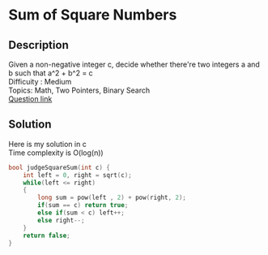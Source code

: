 # Sum of Square Numbers

## Description
Given a non-negative integer c, decide whether there're two integers a and b such that a^2 + b^2 = c
<br>Difficuity : Medium
<br>Topics: Math, Two Pointers, Binary Search
<br>[Question link](https://leetcode.com/problems/sum-of-square-numbers/)

## Solution
Here is my solution in c
<br>Time complexity is O(log(n))
```C
bool judgeSquareSum(int c) {
    int left = 0, right = sqrt(c);
    while(left <= right)
    {
        long sum = pow(left , 2) + pow(right, 2);
        if(sum == c) return true;
        else if(sum < c) left++;
        else right--;
    }
    return false;
}
```

